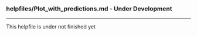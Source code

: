 ### helpfiles/Plot_with_predictions.md - Under Development

***

This helpfile is under not finished yet

